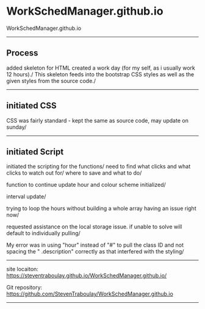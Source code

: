 # WorkSchedManager.github.io
WorkSchedManager.github.io




-----------------------



Process
-------
added skeleton for HTML
created a work day (for my self, as i usually work 12 hours)./
This skeleton feeds into the bootstrap CSS styles as well as the given styles from the source code./


------
initiated CSS
--------------
CSS was fairly standard - kept the same as source code, may update on sunday/

-------
initiated Script
----------------

initiated the scripting for the functions/
need to find what clicks and what clicks to watch out for/
where to save and what to do/

function to continue update hour and colour scheme initialized/

interval  update/


trying to loop the hours without building a whole array having an issue right now/

requested assistance on the local storage issue.  if unable to solve will default to individually pulling/


My error was in using "hour" instead of "#" to pull the class ID and not spacing the " .description" correctly as that interfered with the styling/



------------------

site locaiton: https://steventraboulay.github.io/WorkSchedManager.github.io/

Git repository: https://github.com/StevenTraboulay/WorkSchedManager.github.io

------